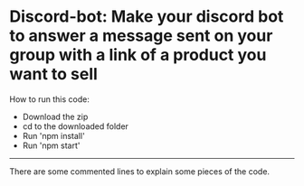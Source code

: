 # Discord-bot: Make your discord bot to answer a message sent on your group with a link of a product you want to sell

How to run this code: 
- Download the zip
- cd to the downloaded folder
- Run 'npm install'
- Run 'npm start'
------------------------------------------------------------
There are some commented lines to explain some pieces of the code.

